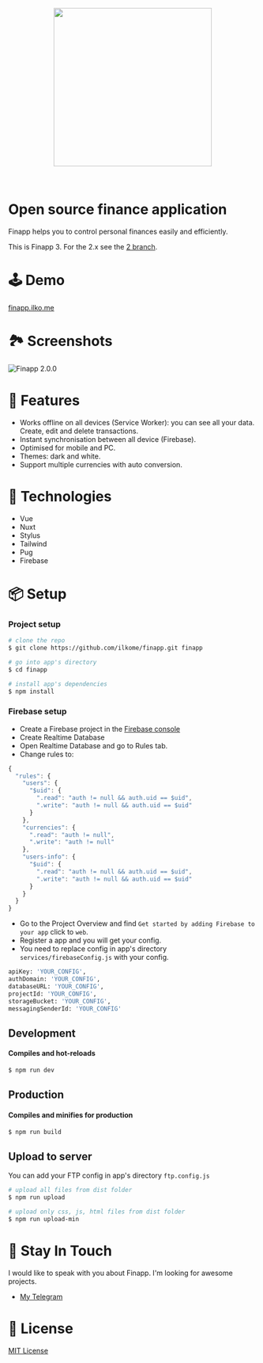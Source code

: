 <p align="center"><img align="center" style="width:320px" src="https://finapp.ilko.me/icon.png"/></p><br/>

# Open source finance application
Finapp helps you to control personal finances easily and efficiently.

This is Finapp 3. For the 2.x see the [2 branch](https://github.com/ilkome/finapp).

# 🕹 Demo
[finapp.ilko.me](https://finapp.ilko.me/)


# 🏞 Screenshots
![Finapp 2.0.0](https://firebasestorage.googleapis.com/v0/b/finapp-17474.appspot.com/o/2.0.0%2Ffinapp-2.0.0-promo.png?alt=media&token=bce821da-f5fa-4e8a-be7a-8fc0ebfaf260)

# 🚀 Features
- Works offline on all devices (Service Worker): you can see all your data. Create, edit and delete transactions.
- Instant synchronisation between all device (Firebase).
- Optimised for mobile and PC.
- Themes: dark and white.
- Support multiple currencies with auto conversion.

# 🦄 Technologies
- Vue
- Nuxt
- Stylus
- Tailwind
- Pug
- Firebase

# 📦 Setup

### Project setup
``` bash
# clone the repo
$ git clone https://github.com/ilkome/finapp.git finapp

# go into app's directory
$ cd finapp

# install app's dependencies
$ npm install
```

### Firebase setup
- Create a Firebase project in the [Firebase console](https://console.firebase.google.com/)
- Create Realtime Database
- Open Realtime Database and go to Rules tab.
- Change rules to:
``` javascript
{
  "rules": {
    "users": {
      "$uid": {
        ".read": "auth != null && auth.uid == $uid",
        ".write": "auth != null && auth.uid == $uid"
      }
    },
    "currencies": {
      ".read": "auth != null",
      ".write": "auth != null"
    },
    "users-info": {
      "$uid": {
        ".read": "auth != null && auth.uid == $uid",
        ".write": "auth != null && auth.uid == $uid"
      }
    }
  }
}
```
- Go to the Project Overview and find `Get started by adding Firebase to your app` click to `web`.
- Register a app and you will get your config.
- You need to replace config in app's directory `services/firebaseConfig.js` with your config.
``` bash
apiKey: 'YOUR_CONFIG',
authDomain: 'YOUR_CONFIG',
databaseURL: 'YOUR_CONFIG',
projectId: 'YOUR_CONFIG',
storageBucket: 'YOUR_CONFIG',
messagingSenderId: 'YOUR_CONFIG'
```


## Development

#### Compiles and hot-reloads
``` bash
$ npm run dev
```

## Production
#### Compiles and minifies for production
``` bash
$ npm run build
```

## Upload to server
You can add your FTP config in app's directory `ftp.config.js`

``` bash
# upload all files from dist folder
$ npm run upload

# upload only css, js, html files from dist folder
$ npm run upload-min
```

# 🤪 Stay In Touch
I would like to speak with you about Finapp. I'm looking for awesome projects.
- [My Telegram](https://t.me/ilkome)

# 📄 License
[MIT License](https://github.com/ilkome/finapp/blob/main/LICENSE)
